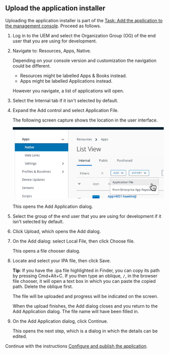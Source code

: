 ## Upload the application installer
Uploading the application installer is part of the
[Task: Add the application to the management console](../readme.md).
Proceed as follows.

1.  Log in to the UEM and select the Organization Group (OG) of the end user
    that you are using for development.

2.  Navigate to: Resources, Apps, Native.

    Depending on your console version and customization the navigation could be
    different.
    
    -   Resources might be labelled Apps & Books instead.
    -   Apps might be labelled Applications instead.

    However you navigate, a list of applications will open.

3.  Select the Internal tab if it isn't selected by default.

4.  Expand the Add control and select Application File.

    The following screen capture shows the location in the user interface.

    ![**Screen capture:** Add Application File in console](Screen_UEM-Add-Application-File.png)

    This opens the Add Application dialog.

5.  Select the group of the end user that you are using for development if it
    isn't selected by default.

6.  Click Upload, which opens the Add dialog.

7.  On the Add dialog: select Local File, then click Choose file.

    This opens a file chooser dialog.

8.  Locate and select your IPA file, then click Save.

    **Tip**: If you have the .ipa file highlighted in Finder, you can copy its
    path by pressing Cmd+Alt+C. If you then type an oblique, `/`, in the browser
    file chooser, it will open a text box in which you can paste the copied
    path. Delete the oblique first.

    The file will be uploaded and progress will be indicated on the screen.

    When the upload finishes, the Add dialog closes and you return to the Add
    Application dialog. The file name will have been filled in.

9.  On the Add Application dialog, click Continue.

    This opens the next step, which is a dialog in which the details can be
    edited.

Continue with the instructions
[Configure and publish the application](../02Configure-and-publish-the-application/readme.md).

